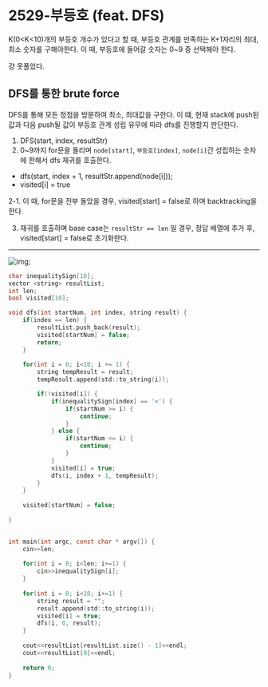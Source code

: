 # 2529-부등호 (feat. DFS)

K(0<K<10)개의 부등호 개수가 있다고 할 때, 부등호 관계를 만족하는 K+1자리의 최대,최소 숫자를 구해야한다. 이 때, 부등호에 들어갈 숫자는 0~9 중 선택해야 한다. 

걍 못풀었다.

## DFS를 통한 brute force

DFS를 통해 모든 정점을 방문하여 최소, 최대값을 구한다. 이 떄, 현재 stack에 push된 값과 다음 push될 값이 부등호 관계 성립 유무에 따라 dfs를 진행할지 판단한다. 

1. DFS(start, index, resultStr)
2. 0~9까지 for문을 돌리며 `node[start]`, `부등호[index]`, `node[i]`간 성립하는 숫자에 한해서 dfs 재귀를 호출한다.
  - dfs(start, index + 1, resultStr.append(node[i]));
  - visited[i] = true

2-1. 이 때, for문을 전부 돌았을 경우, visited[start] = false로 하며 backtracking을 한다.

3. 재귀를 호출하며 base case는 `resultStr == len` 일 경우, 정답 배열에 추가 후, visited[start] = false로 초기화한다.

---

![img]('./img/bu.png');

```C
char inequalitySign[10];
vector <string> resultList;
int len;
bool visited[10];

void dfs(int startNum, int index, string result) {
    if(index == len) {
        resultList.push_back(result);
        visited[startNum] = false;
        return;
    }
    
    for(int i = 0; i<10; i += 1) {
        string tempResult = result;
        tempResult.append(std::to_string(i));

        if(!visited[i]) {
            if(inequalitySign[index] == '<') {
                if(startNum >= i) {
                    continue;
                }
            } else {
                if(startNum <= i) {
                    continue;
                }
            }
            visited[i] = true;
            dfs(i, index + 1, tempResult);
        }
    }
    
    visited[startNum] = false;
    
}


int main(int argc, const char * argv[]) {
    cin>>len;
    
    for(int i = 0; i<len; i+=1) {
        cin>>inequalitySign[i];
    }
    
    for(int i = 0; i<10; i+=1) {
        string result = "";
        result.append(std::to_string(i));
        visited[i] = true;
        dfs(i, 0, result);
    }
    
    cout<<resultList[resultList.size() - 1]<<endl;
    cout<<resultList[0]<<endl;
    
    return 0;
}

```
